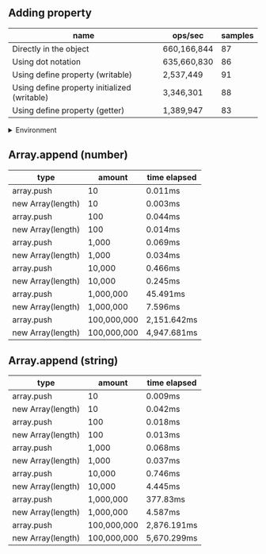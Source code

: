 ## Adding property

|name|ops/sec|samples|
|-|-|-|
|Directly in the object|660,166,844|87|
|Using dot notation|635,660,830|86|
|Using define property (writable)|2,537,449|91|
|Using define property initialized (writable)|3,346,301|88|
|Using define property (getter)|1,389,947|83|


<details>
<summary>Environment</summary>

* __Machine:__ linux x64 | 2 vCPUs | 6.8GB Mem
* __Run:__ Sat Oct 14 2023 01:29:21 GMT+0000 (Coordinated Universal Time)
</details>

<!--
{"environment":{"platform":"linux","arch":"x64","cpus":2,"totalMemory":6.759757995605469},"benchmarks":[{"name":"Directly in the object","hz":660166843.8399377,"cycles":8,"stats":{"deviation":7.336904156047068e-11,"mean":1.5147685911994353e-9,"moe":1.5417334348699085e-11,"rme":1.0178012957405735,"sem":7.865986912601574e-12,"variance":5.383016259502074e-21}},{"name":"Using dot notation","hz":635660830.2048651,"cycles":6,"stats":{"deviation":9.766837172523297e-11,"mean":1.5731659911744337e-9,"moe":2.0642428699696482e-11,"rme":1.3121583364693798,"sem":1.0531851377396164e-11,"variance":9.539110835458288e-21}},{"name":"Using define property (writable)","hz":2537448.8167411312,"cycles":5,"stats":{"deviation":2.9376520371421074e-8,"mean":3.940966191721294e-7,"moe":6.035812328758596e-9,"rme":1.531556485168003,"sem":3.0794960861013246e-9,"variance":8.629799491325174e-16}},{"name":"Using define property initialized (writable)","hz":3346300.9773303135,"cycles":6,"stats":{"deviation":1.236880943678366e-8,"mean":2.988374347599188e-7,"moe":2.5842982517405445e-9,"rme":0.8647839765512404,"sem":1.3185195161941553e-9,"variance":1.5298744688346853e-16}},{"name":"Using define property (getter)","hz":1389947.2769589713,"cycles":4,"stats":{"deviation":6.097119456482759e-8,"mean":7.194517494130234e-7,"moe":1.3117217782107631e-8,"rme":1.82322411375183,"sem":6.69245805209573e-9,"variance":3.7174865666620615e-15}}]}-->

## Array.append (number)

|type|amount|time elapsed|
|-|-|-|
array.push|10|0.011ms
new Array(length)|10|0.003ms
array.push|100|0.044ms
new Array(length)|100|0.014ms
array.push|1,000|0.069ms
new Array(length)|1,000|0.034ms
array.push|10,000|0.466ms
new Array(length)|10,000|0.245ms
array.push|1,000,000|45.491ms
new Array(length)|1,000,000|7.596ms
array.push|100,000,000|2,151.642ms
new Array(length)|100,000,000|4,947.681ms
## Array.append (string)

|type|amount|time elapsed|
|-|-|-|
array.push|10|0.009ms
new Array(length)|10|0.042ms
array.push|100|0.018ms
new Array(length)|100|0.013ms
array.push|1,000|0.068ms
new Array(length)|1,000|0.037ms
array.push|10,000|0.746ms
new Array(length)|10,000|4.445ms
array.push|1,000,000|377.83ms
new Array(length)|1,000,000|4.587ms
array.push|100,000,000|2,876.191ms
new Array(length)|100,000,000|5,670.299ms
